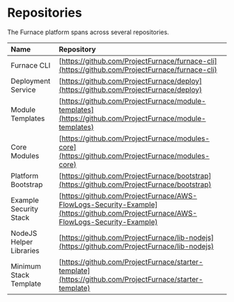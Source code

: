 # Repositories



The Furnace platform spans across several repositories.

| Name | Repository |
| :--- | :--- |
| Furnace CLI | [https://github.com/ProjectFurnace/furnace-cli](https://github.com/ProjectFurnace/furnace-cli) |
| Deployment Service | [https://github.com/ProjectFurnace/deploy](https://github.com/ProjectFurnace/deploy) |
| Module Templates | [https://github.com/ProjectFurnace/module-templates](https://github.com/ProjectFurnace/module-templates) |
| Core Modules | [https://github.com/ProjectFurnace/modules-core](https://github.com/ProjectFurnace/modules-core) |
| Platform Bootstrap | [https://github.com/ProjectFurnace/bootstrap](https://github.com/ProjectFurnace/bootstrap) |
| Example Security Stack | [https://github.com/ProjectFurnace/AWS-FlowLogs-Security-Example](https://github.com/ProjectFurnace/AWS-FlowLogs-Security-Example) |
| NodeJS Helper Libraries | [https://github.com/ProjectFurnace/lib-nodejs](https://github.com/ProjectFurnace/lib-nodejs) |
| Minimum Stack Template | [https://github.com/ProjectFurnace/starter-template](https://github.com/ProjectFurnace/starter-template) |

